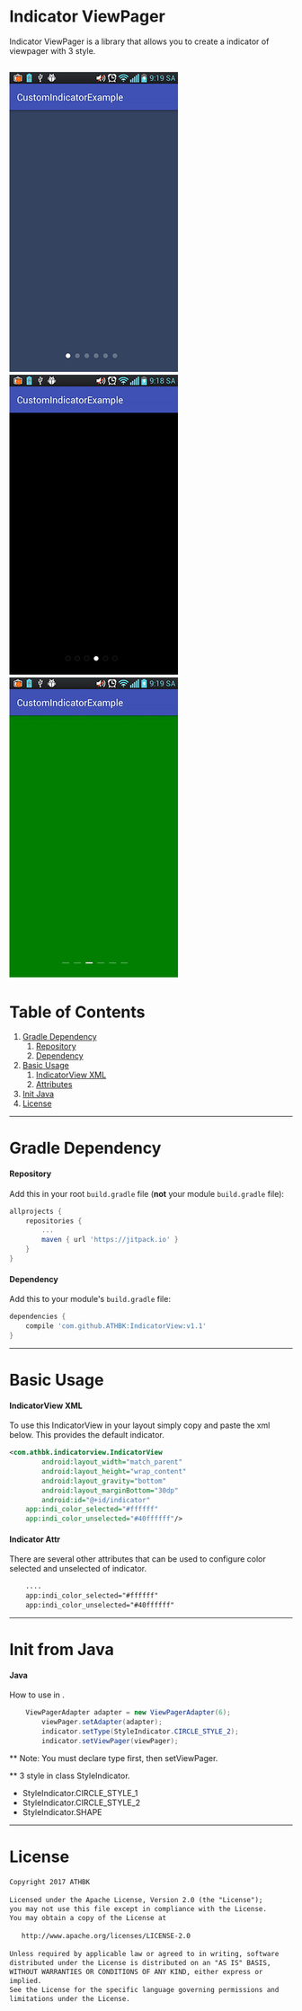 # Indicator ViewPager
Indicator ViewPager is a library that allows you to create a indicator of viewpager with 3 style.

  ![demo](ScreenShots/2017-03-21-09-19-02.jpg)
  ![demo](ScreenShots/2017-03-21-09-18-36.jpg)
  ![demo](ScreenShots/2017-03-21-09-19-34.jpg)
---

# Table of Contents

1. [Gradle Dependency](https://github.com/ATHBK/IndicatorView#gradle-dependency)
   1. [Repository](https://github.com/ATHBK/IndicatorView#repository)
   2. [Dependency](https://github.com/ATHBK/IndicatorView#dependency)
2. [Basic Usage](https://github.com/ATHBK/IndicatorView#basic-usage)
   1. [IndicatorView XML](https://github.com/ATHBK/IndicatorView#indicatorview-xml)
   2. [Attributes](https://github.com/ATHBK/IndicatorView#indicator-attr )
3. [Init Java](https://github.com/ATHBK/IndicatorView#init-from-java)
4. [License](https://github.com/ATHBK/IndicatorView#license)

   
---

# Gradle Dependency


#### Repository

Add this in your root `build.gradle` file (**not** your module `build.gradle` file):

```gradle
allprojects {
	repositories {
		...
		maven { url 'https://jitpack.io' }
	}
}
```

#### Dependency

Add this to your module's `build.gradle` file:

```gradle
dependencies {
	compile 'com.github.ATHBK:IndicatorView:v1.1'
}
```

---

# Basic Usage

#### IndicatorView XML

To use this IndicatorView in your layout simply copy and paste the xml below. This provides the default indicator. 

```xml
<com.athbk.indicatorview.IndicatorView
        android:layout_width="match_parent"
        android:layout_height="wrap_content"
        android:layout_gravity="bottom"
        android:layout_marginBottom="30dp"
        android:id="@+id/indicator"
	app:indi_color_selected="#ffffff"
	app:indi_color_unselected="#40ffffff"/>
```
#### Indicator Attr 

There are several other attributes that can be used to configure color selected and unselected of indicator.

```xml
 	....
	app:indi_color_selected="#ffffff"
	app:indi_color_unselected="#40ffffff"
```
---

# Init from Java

#### Java

How to use in . 

```java	
	ViewPagerAdapter adapter = new ViewPagerAdapter(6);
        viewPager.setAdapter(adapter);
        indicator.setType(StyleIndicator.CIRCLE_STYLE_2);
        indicator.setViewPager(viewPager);
```
** Note: You must declare type first, then setViewPager.

** 3 style in class StyleIndicator.

- StyleIndicator.CIRCLE_STYLE_1
- StyleIndicator.CIRCLE_STYLE_2
- StyleIndicator.SHAPE

---
# License

    Copyright 2017 ATHBK

    Licensed under the Apache License, Version 2.0 (the "License");
    you may not use this file except in compliance with the License.
    You may obtain a copy of the License at

       http://www.apache.org/licenses/LICENSE-2.0

    Unless required by applicable law or agreed to in writing, software
    distributed under the License is distributed on an "AS IS" BASIS,
    WITHOUT WARRANTIES OR CONDITIONS OF ANY KIND, either express or implied.
    See the License for the specific language governing permissions and
    limitations under the License.
